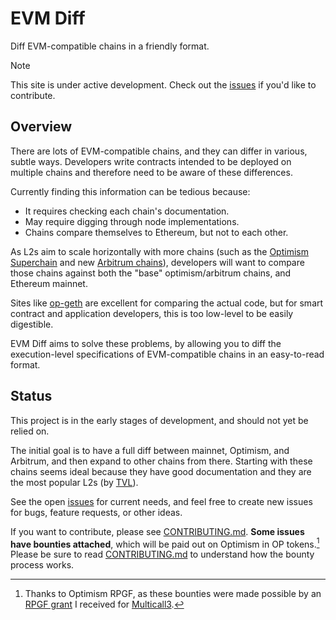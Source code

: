 # EVM Diff

Diff EVM-compatible chains in a friendly format.

> [!NOTE]
> This site is under active development. Check out the [issues](https://github.com/mds1/evm-diff/issues) if you'd like to contribute.

## Overview

There are lots of EVM-compatible chains, and they can differ in various, subtle ways.
Developers write contracts intended to be deployed on multiple chains and therefore need to be aware of these differences.

Currently finding this information can be tedious because:

- It requires checking each chain's documentation.
- May require digging through node implementations.
- Chains compare themselves to Ethereum, but not to each other.

As L2s aim to scale horizontally with more chains (such as the [Optimism Superchain](https://app.optimism.io/superchain) and new [Arbitrum chains](https://docs.arbitrum.foundation/new-arb-chains)), developers will want to compare those chains against both the "base" optimism/arbitrum chains, and Ethereum mainnet.

Sites like [op-geth](https://op-geth.optimism.io/) are excellent for comparing the actual code, but for smart contract and application developers, this is too low-level to be easily digestible.

EVM Diff aims to solve these problems, by allowing you to diff the execution-level specifications of EVM-compatible chains in an easy-to-read format.

## Status

This project is in the early stages of development, and should not yet be relied on.

The initial goal is to have a full diff between mainnet, Optimism, and Arbitrum, and then expand to other chains from there. Starting with these chains seems ideal because they have good documentation and they are the most popular L2s (by [TVL](https://l2beat.com/scaling/tvl)).

See the open [issues](https://github.com/mds1/evm-diff/issues) for current needs, and feel free to create new issues for bugs, feature requests, or other ideas.

If you want to contribute, please see [CONTRIBUTING.md](./CONTRIBUTING.md).
**Some issues have bounties attached**, which will be paid out on Optimism in OP tokens.[^1] Please be sure to read [CONTRIBUTING.md](./CONTRIBUTING.md) to understand how the bounty process works.

[^1]: Thanks to Optimism RPGF, as these bounties were made possible by an [RPGF grant](https://optimism.mirror.xyz/Upn_LtV2-3SviXgX_PE_LyA7YI00jQyoM1yf55ltvvI) I received for [Multicall3](https://github.com/mds1/multicall).
